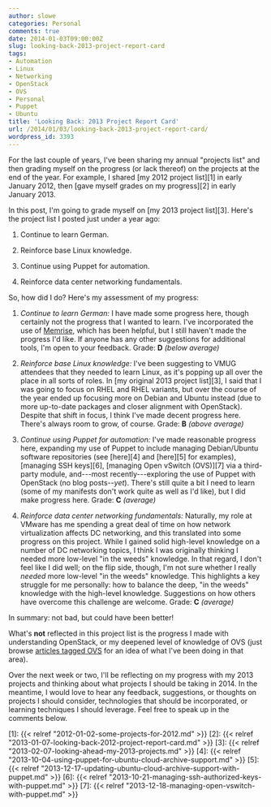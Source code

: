 ```yaml
---
author: slowe
categories: Personal
comments: true
date: 2014-01-03T09:00:00Z
slug: looking-back-2013-project-report-card
tags:
- Automation
- Linux
- Networking
- OpenStack
- OVS
- Personal
- Puppet
- Ubuntu
title: 'Looking Back: 2013 Project Report Card'
url: /2014/01/03/looking-back-2013-project-report-card/
wordpress_id: 3393
---
```


For the last couple of years, I've been sharing my annual "projects list" and then grading myself on the progress (or lack thereof) on the projects at the end of the year. For example, I shared [my 2012 project list][1] in early January 2012, then [gave myself grades on my progress][2] in early January 2013.

In this post, I'm going to grade myself on [my 2013 project list][3]. Here's the project list I posted just under a year ago:

1. Continue to learn German.

2. Reinforce base Linux knowledge.

3. Continue using Puppet for automation.

4. Reinforce data center networking fundamentals.

So, how did I do? Here's my assessment of my progress:

1. _Continue to learn German:_ I have made some progress here, though certainly not the progress that I wanted to learn. I've incorporated the use of [Memrise](http://www.memrise.com/), which has been helpful, but I still haven't made the progress I'd like. If anyone has any other suggestions for additional tools, I'm open to your feedback. Grade: **D** _(below average)_

2. _Reinforce base Linux knowledge:_ I've been suggesting to VMUG attendees that they needed to learn Linux, as it's popping up all over the place in all sorts of roles. In [my original 2013 project list][3], I said that I was going to focus on RHEL and RHEL variants, but over the course of the year ended up focusing more on Debian and Ubuntu instead (due to more up-to-date packages and closer alignment with OpenStack). Despite that shift in focus, I think I've made decent progress here. There's always room to grow, of course. Grade: **B** _(above average)_

3. _Continue using Puppet for automation:_ I've made reasonable progress here, expanding my use of Puppet to include managing Debian/Ubuntu software repositories (see [here][4] and [here][5] for examples), [managing SSH keys][6], [managing Open vSwitch (OVS)][7] via a third-party module, and---most recently---exploring the use of Puppet with OpenStack (no blog posts--_yet_). There's still quite a bit I need to learn (some of my manifests don't work quite as well as I'd like), but I did make progress here. Grade: **C** _(average)_

4. _Reinforce data center networking fundamentals:_ Naturally, my role at VMware has me spending a great deal of time on how network virtualization affects DC networking, and this translated into some progress on this project. While I gained solid high-level knowledge on a number of DC networking topics, I think I was originally thinking I needed more low-level "in the weeds" knowledge. In that regard, I don't feel like I did well; on the flip side, though, I'm not sure whether I really _needed_ more low-level "in the weeds" knowledge. This highlights a key struggle for me personally: how to balance the deep, "in the weeds" knowledge with the high-level knowledge. Suggestions on how others have overcome this challenge are welcome. Grade: **C** _(average)_

In summary: not bad, but could have been better!

What's **not** reflected in this project list is the progress I made with understanding OpenStack, or my deepened level of knowledge of OVS (just browse [articles tagged OVS](/tags/ovs/) for an idea of what I've been doing in that area).

Over the next week or two, I'll be reflecting on my progress with my 2013 projects and thinking about what projects I should be taking in 2014. In the meantime, I would love to hear any feedback, suggestions, or thoughts on projects I should consider, technologies that should be incorporated, or learning techniques I should leverage. Feel free to speak up in the comments below.

[1]: {{< relref "2012-01-02-some-projects-for-2012.md" >}}
[2]: {{< relref "2013-01-07-looking-back-2012-project-report-card.md" >}}
[3]: {{< relref "2013-02-07-looking-ahead-my-2013-projects.md" >}}
[4]: {{< relref "2013-10-04-using-puppet-for-ubuntu-cloud-archive-support.md" >}}
[5]: {{< relref "2013-12-17-updating-ubuntu-cloud-archive-support-with-puppet.md" >}}
[6]: {{< relref "2013-10-21-managing-ssh-authorized-keys-with-puppet.md" >}}
[7]: {{< relref "2013-12-18-managing-open-vswitch-with-puppet.md" >}}
